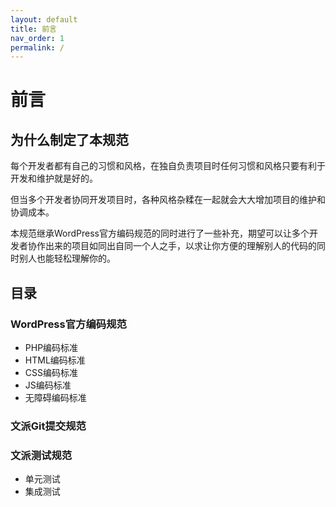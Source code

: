 ```yaml
---
layout: default
title: 前言
nav_order: 1
permalink: /
---
```


# 前言

## 为什么制定了本规范

每个开发者都有自己的习惯和风格，在独自负责项目时任何习惯和风格只要有利于开发和维护就是好的。

但当多个开发者协同开发项目时，各种风格杂糅在一起就会大大增加项目的维护和协调成本。

本规范继承WordPress官方编码规范的同时进行了一些补充，期望可以让多个开发者协作出来的项目如同出自同一个人之手，以求让你方便的理解别人的代码的同时别人也能轻松理解你的。

## 目录

### WordPress官方编码规范

 * PHP编码标准
 * HTML编码标准
 * CSS编码标准
 * JS编码标准
 * 无障碍编码标准

### 文派Git提交规范

### 文派测试规范

 * 单元测试
 * 集成测试
